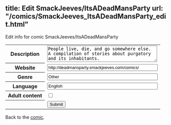 title: Edit SmackJeeves/ItsADeadMansParty
url: "/comics/SmackJeeves_ItsADeadMansParty_edit.html"
---
Edit info for comic SmackJeeves/ItsADeadMansParty

<form name="comic" action="http://gaepostmail.appspot.com/comic/" method="post">
<table class="comicinfo">
<tr>
<th>Description</th><td><textarea name="description" cols="40" rows="3">People live, die, and go somewhere else. A compilation of stories about purgatory and its inhabitants.</textarea></td>
</tr>
<tr>
<th>Website</th><td><input type="text" name="url" value="http://deadmansparty.smackjeeves.com/comics/" size="40"/></td>
</tr>
<tr>
<th>Genre</th><td><input type="text" name="genre" value="Other" size="40"/></td>
</tr>
<tr>
<th>Language</th><td><input type="text" name="language" value="English" size="40"/></td>
</tr>
<tr>
<th>Adult content</th><td><input type="checkbox" name="adult" value="adult" /></td>
</tr>
<tr>
<th></th><td>
<input type="hidden" name="comic" value="SmackJeeves_ItsADeadMansParty" />
<input type="submit" name="submit" value="Submit" />
</td>
</tr>
</table>
</form>

Back to the [comic](SmackJeeves_ItsADeadMansParty.html).
